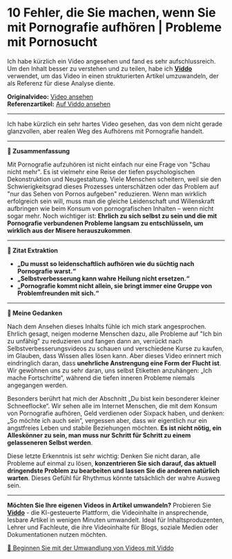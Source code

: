 # 10 Fehler, die Sie machen, wenn Sie mit Pornografie aufhören | Probleme mit Pornosucht

Ich habe kürzlich ein Video angesehen und fand es sehr aufschlussreich. Um den Inhalt besser zu verstehen und zu teilen, habe ich **[Viddo](https://viddo.pro/)** verwendet, um das Video in einen strukturierten Artikel umzuwandeln, der als Referenz für diese Analyse diente.

**Originalvideo:** [Video ansehen](https://www.youtube.com/watch?v=UWJCKQwCXR4)  
**Referenzartikel:** [Auf Viddo ansehen](https://viddo.pro/zh/video-result/22fa1819-7279-4682-be50-0d4ed6a6256a)

---

Ich habe kürzlich ein sehr hartes Video gesehen, das von dem nicht gerade glanzvollen, aber realen Weg des Aufhörens mit Pornografie handelt.

---

**📌 Zusammenfassung**

Mit Pornografie aufzuhören ist nicht einfach nur eine Frage von "Schau nicht mehr". Es ist vielmehr eine Reise der tiefen psychologischen Dekonstruktion und Neugestaltung. Viele Menschen scheitern, weil sie den Schwierigkeitsgrad dieses Prozesses unterschätzen oder das Problem auf "nur das Sehen von Pornos aufgeben" reduzieren. Wenn man wirklich erfolgreich sein will, muss man die gleiche Leidenschaft und Willenskraft aufbringen wie beim Konsum von pornografischen Inhalten – wenn nicht sogar mehr. Noch wichtiger ist: **Ehrlich zu sich selbst zu sein und die mit Pornografie verbundenen Probleme langsam zu entschlüsseln, um wirklich aus der Misere herauszukommen**.

---

**💬 Zitat Extraktion**

- **„Du musst so leidenschaftlich aufhören wie du süchtig nach Pornografie warst.“**
- **„Selbstverbesserung kann wahre Heilung nicht ersetzen.“**
- **„Pornografie kommt nicht allein, sie bringt immer eine Gruppe von Problemfreunden mit sich.“**

---

**🧠 Meine Gedanken**

Nach dem Ansehen dieses Inhalts fühle ich mich stark angesprochen. Ehrlich gesagt, neigen moderne Menschen dazu, alle Probleme auf "Ich bin zu unfähig" zu reduzieren und fangen dann an, verrückt nach Selbstverbesserungsvideos zu schauen und verschiedene Kurse zu kaufen, im Glauben, dass Wissen alles lösen kann. Aber dieses Video erinnert mich eindringlich daran, dass **unehrliche Anstrengung eine Form der Flucht ist**. Wir gewöhnen uns zu sehr daran, uns selbst Etiketten anzuhängen: „Ich mache Fortschritte“, während die tiefen inneren Probleme niemals angegangen werden.

Besonders berührt hat mich der Abschnitt „Du bist kein besonderer kleiner Schneeflocke“. Wir sehen alle im Internet Menschen, die mit dem Konsum von Pornografie aufhören, Geld verdienen oder Sixpack haben, und denken: „So möchte ich auch sein“, vergessen aber, dass wir eigentlich nur ein angstfreies Leben und stabile Beziehungen möchten. **Es ist nicht nötig, ein Alleskönner zu sein, man muss nur Schritt für Schritt zu einem gelasseneren Selbst werden**.

Diese letzte Erkenntnis ist sehr wichtig: Denken Sie nicht daran, alle Probleme auf einmal zu lösen, **konzentrieren Sie sich darauf, das aktuell dringendste Problem zu bearbeiten und lassen Sie die anderen natürlich warten**. Dieses Gefühl für Rhythmus könnte tatsächlich der wahre Ausweg sein.

---

**Möchten Sie Ihre eigenen Videos in Artikel umwandeln?** Probieren Sie **[Viddo](https://viddo.pro/)** - die KI-gesteuerte Plattform, die Videoinhalte in ansprechende, lesbare Artikel in wenigen Minuten umwandelt. Ideal für Inhaltsproduzenten, Lehrer und Fachleute, die ihre Videoinhalte für Blogs, soziale Medien oder Dokumentationen nutzen möchten.

[🚀 Beginnen Sie mit der Umwandlung von Videos mit Viddo](https://viddo.pro/)